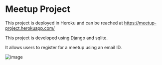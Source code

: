 # Meetup Project 

This project is deployed in Heroku and can be reached at https://meetup-project.herokuapp.com/
 
This project is developed using Django and sqlite.

It allows users to register for a meetup using an email ID.

![image](https://user-images.githubusercontent.com/34751165/137636217-9a9d5ddb-2ae0-4ba3-9cb2-99a2f85fb557.png)
